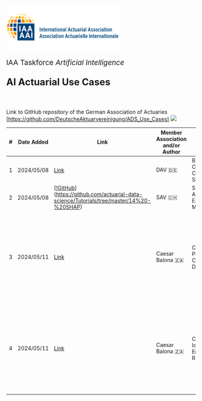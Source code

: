 <img src="logo.png" width="300px">

<br>
<p style="font-size:19px; text-align:left; margin-top: 15px; margin-bottom: 15px">IAA Taskforce <i>Artificial Intelligence</i></p>
<p style="font-size:25px; text-align:left; margin-bottom: 25px"><b>AI Actuarial Use Cases</b></p>
<br>

Link to GitHub repository of the German Association of Actuaries [https://github.com/DeutscheAktuarvereinigung/ADS_Use_Cases]
<img src="https://img.shields.io/badge/GitHub-100000?style=for-the-badge&logo=github&logoColor=white">

| # | Date Added | Link | Member Association and/or Author | Title | Level | Primary Contents | Secondary Contents | Comments | Comments | Comments
| ------------- | ------------- |------------- | ------------- | ------------- | ------------- | ------------- | ------------- | ------------- | ------------- | ------------- |
| 1 | 2024/05/08 | [Link](https://github.com/DeutscheAktuarvereinigung/ADS_Use_Cases/blob/main/binary-classification-credit-scoring.ipynb) | DAV 🇩🇪 | Binary Classification: Credit Scoring | Advanced | `Machine Learning` `Classification` | `Explainable AI` `Hyperparameter Tuning`
| 2 | 2024/05/08 | [[!GitHub](https://img.shields.io/badge/GitHub-100000?style=for-the-badge&logo=github&logoColor=white)](https://github.com/actuarial-data-science/Tutorials/tree/master/14%20-%20SHAP) | SAV 🇨🇭 | SHAP for Actuaries: Explain Any Model | Advanced | `Explainable AI` `Interpretable ML` | `Regression` `Synthetic Data`
| 3 | 2024/05/11 | [Link](https://github.com/cbalona/actuarygpt-code/tree/main/case-study-1) | Caesar Balona 🇿🇦 | Case Study 1: Parsing Claims Descriptions | Advanced | `Large Language Models` | `Information Extraction` `Parsing` | This case study is part of a whole paper on LLMs [ActuaryGPT: Applications of Large Language Models to Insurance and Actuarial Work](https://www.google.com/url?sa=t&rct=j&q=&esrc=s&source=web&cd=&cad=rja&uact=8&ved=2ahUKEwi_toXSoYWGAxXUVPEDHcPkAOI4ChAWegQICxAB&url=https%3A%2F%2Factuaries.org.uk%2Fmedia%2Fpurp2kk5%2Factuary-gpt-applications-of-large-language-models-to-insurance-and-actuarial-work.pdf&usg=AOvVaw1KRTDCIgv9IHZ5XlztvoWk&opi=89978449).
| 4 | 2024/05/11 | [Link](https://github.com/cbalona/actuarygpt-code/tree/main/case-study-2) | Caesar Balona 🇿🇦 | Case Study 2: Identifying Emerging Risks | Beginner | `Large Language Models` | `Text Generation` | This case study is part of a whole paper on LLMs [ActuaryGPT: Applications of Large Language Models to Insurance and Actuarial Work](https://www.google.com/url?sa=t&rct=j&q=&esrc=s&source=web&cd=&cad=rja&uact=8&ved=2ahUKEwi_toXSoYWGAxXUVPEDHcPkAOI4ChAWegQICxAB&url=https%3A%2F%2Factuaries.org.uk%2Fmedia%2Fpurp2kk5%2Factuary-gpt-applications-of-large-language-models-to-insurance-and-actuarial-work.pdf&usg=AOvVaw1KRTDCIgv9IHZ5XlztvoWk&opi=89978449).
